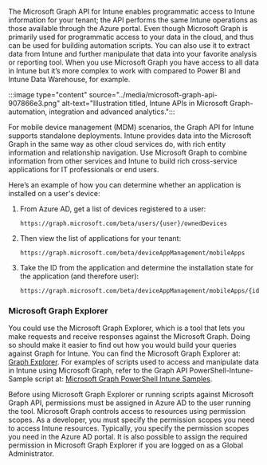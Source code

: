 The Microsoft Graph API for Intune enables programmatic access to Intune information for your tenant; the API performs the same Intune operations as those available through the Azure portal. Even though Microsoft Graph is primarily used for programmatic access to your data in the cloud, and thus can be used for building automation scripts. You can also use it to extract data from Intune and further manipulate that data into your favorite analysis or reporting tool. When you use Microsoft Graph you have access to all data in Intune but it’s more complex to work with compared to Power BI and Intune Data Warehouse, for example.

:::image type="content" source="../media/microsoft-graph-api-907866e3.png" alt-text="Illustration titled, Intune APIs in Microsoft Graph-automation, integration and advanced analytics.":::


For mobile device management (MDM) scenarios, the Graph API for Intune supports standalone deployments. Intune provides data into the Microsoft Graph in the same way as other cloud services do, with rich entity information and relationship navigation. Use Microsoft Graph to combine information from other services and Intune to build rich cross-service applications for IT professionals or end users.

Here’s an example of how you can determine whether an application is installed on a user's device:

1.  From Azure AD, get a list of devices registered to a user:
    
    ```
    https://graph.microsoft.com/beta/users/{user}/ownedDevices
    
    ```

2.  Then view the list of applications for your tenant:
    
    ```
    https://graph.microsoft.com/beta/deviceAppManagement/mobileApps
    
    ```

3.  Take the ID from the application and determine the installation state for the application (and therefore user):
    
    ```
    https://graph.microsoft.com/beta/deviceAppManagement/mobileApps/{id}/deviceStatuses/
    
    ```

### Microsoft Graph Explorer

You could use the Microsoft Graph Explorer, which is a tool that lets you make requests and receive responses against the Microsoft Graph. Doing so should make it easier to find out how you would build your queries against Graph for Intune. You can find the Microsoft Graph Explorer at: [Graph Explorer](https://developer.microsoft.com/graph/graph-explorer). For examples of scripts used to access and manipulate data in Intune using Microsoft Graph, refer to the Graph API PowerShell-Intune-Sample script at: [Microsoft Graph PowerShell Intune Samples](https://github.com/microsoftgraph/powershell-intune-samples).

Before using Microsoft Graph Explorer or running scripts against Microsoft Graph API, permissions must be assigned in Azure AD to the user running the tool. Microsoft Graph controls access to resources using permission scopes. As a developer, you must specify the permission scopes you need to access Intune resources. Typically, you specify the permission scopes you need in the Azure AD portal. It is also possible to assign the required permission in Microsoft Graph Explorer if you are logged on as a Global Administrator.
